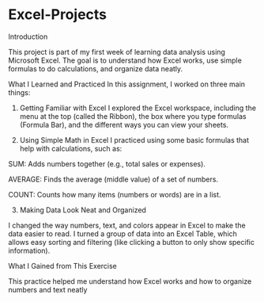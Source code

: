# Excel-Projects
Introduction

This project is part of my first week of learning data analysis using Microsoft Excel. The goal is to understand how Excel works, use simple formulas to do calculations, and organize data neatly.

What I Learned and Practiced
In this assignment, I worked on three main things:

1. Getting Familiar with Excel
I explored the Excel workspace, including the menu at the top (called the Ribbon), the box where you type formulas (Formula Bar), and the different ways you can view your sheets.

2. Using Simple Math in Excel
I practiced using some basic formulas that help with calculations, such as:

SUM: Adds numbers together (e.g., total sales or expenses).

AVERAGE: Finds the average (middle value) of a set of numbers.

COUNT: Counts how many items (numbers or words) are in a list.

3. Making Data Look Neat and Organized

I changed the way numbers, text, and colors appear in Excel to make the data easier to read.
I turned a group of data into an Excel Table, which allows easy sorting and filtering (like clicking a button to only show specific information).

What I Gained from This Exercise

This practice helped me understand how Excel works and how to organize numbers and text neatly
